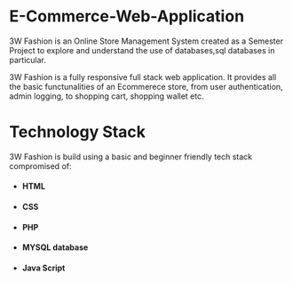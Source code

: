 # E-Commerce-Web-Application
3W Fashion is an Online Store Management System created as a Semester Project to explore and understand the use of databases,sql databases in particular.

3W Fashion is a fully responsive full stack web application. It provides all the basic functunalities of an Ecommerece store, from user authentication, admin logging, to shopping cart, shopping wallet etc.


# Technology Stack
3W Fashion is build using a basic and beginner friendly tech stack compromised of:

* #### HTML
* #### CSS
* #### PHP
* #### MYSQL database
* #### Java Script
